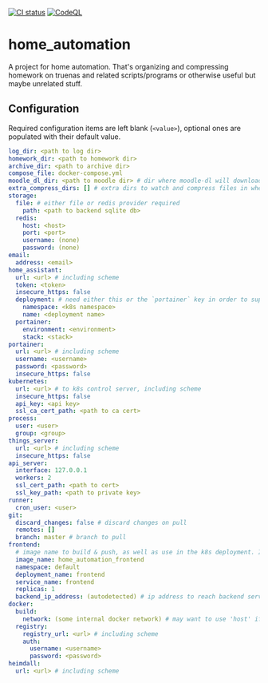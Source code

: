 [![CI status](https://github.com/mithem/home_automation/actions/workflows/main.yml/badge.svg)](https://github.com/mithem/home_automation/actions/workflows/main.yml)
[![CodeQL](https://github.com/mithem/home_automation/actions/workflows/codeql-analysis.yml/badge.svg)](https://github.com/mithem/home_automation/actions/workflows/codeql-analysis.yml)

# home_automation

A project for home automation. That's organizing and compressing homework on truenas and related scripts/programs or otherwise useful but maybe unrelated stuff.

## Configuration

Required configuration items are left blank (`<value>`), optional ones are populated with their default value.

```yaml
log_dir: <path to log dir>
homework_dir: <path to homework dir>
archive_dir: <path to archive dir>
compose_file: docker-compose.yml
moodle_dl_dir: <path to moodle dir> # dir where moodle-dl will download courses to
extra_compress_dirs: [] # extra dirs to watch and compress files in when applicable
storage:
  file: # either file or redis provider required
    path: <path to backend sqlite db>
  redis:
    host: <host>
    port: <port>
    username: (none)
    password: (none)
email:
  address: <email>
home_assistant:
  url: <url> # including scheme
  token: <token>
  insecure_https: false
  deployment: # need either this or the `portainer` key in order to support home assistant updates
    namespace: <k8s namespace>
    name: <deployment name>
  portainer:
    environment: <environment>
    stack: <stack>
portainer:
  url: <url> # including scheme
  username: <username>
  password: <password>
  insecure_https: false
kubernetes:
  url: <url> # to k8s control server, including scheme
  insecure_https: false
  api_key: <api key>
  ssl_ca_cert_path: <path to ca cert>
process:
  user: <user>
  group: <group>
things_server:
  url: <url> # including scheme
  insecure_https: false
api_server:
  interface: 127.0.0.1
  workers: 2
  ssl_cert_path: <path to cert>
  ssl_key_path: <path to private key>
runner:
  cron_user: <user>
git:
  discard_changes: false # discard changes on pull
  remotes: []
  branch: master # branch to pull
frontend:
  # image name to build & push, as well as use in the k8s deployment. If using a custom registry, make sure to prepend that (e.g. 'registry.com/frontend')
  image_name: home_automation_frontend
  namespace: default
  deployment_name: frontend
  service_name: frontend
  replicas: 1
  backend_ip_address: (autodetected) # ip address to reach backend server on (from the frontend pods)
docker:
  build:
    network: (some internal docker network) # may want to use 'host' if docker network environment is misconfigured/restricted
  registry:
    registry_url: <url> # including scheme
    auth:
      username: <username>
      password: <password>
heimdall:
  url: <url> # including scheme
```
